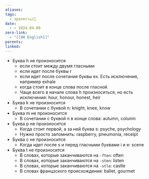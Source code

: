 ```yaml
---
aliases: 
tags:
  - зрелость/🌱
date:
  - - 2024-04-08
zero-link:
  - "[[00 English]]"
parents: 
linked:
---
```

- Буква h не произносится
	- если стоит между двумя гласными
	- если идет после буквы r
	- если идет после сочетания буквы ex. Есть исключения, например exhale
	- когда стоит в конце слова после гласной.
	- Чаще всего в начале слова h произноситься, но есть исключения: hour, honour, honest, heir
- Буква k не произносится
	- В сочетании с буквой n: knight, knee, know
- Буква m не произносится
	- В сочетании с буквой n в конце слова: autumn, column
- Буква p не произносится
	- Когда стоит первой, а за ней буква s: psyche, psychology
	- Нужно просто запомнить: raspberry, pneumonia, receipt
- Буква c не произносится
	- Когда идет после s и перед гласными буквами i и e: scene
- Буква t не произносится
	- В словах, которые заканчиваются на `-ften`: often
	- В словах, которые заканчиваются на `-sten`: listen
	- В словах, которые заканчиваются на `-stle`: castle
	- В словах францзского происхождения: ballet, gourmet
